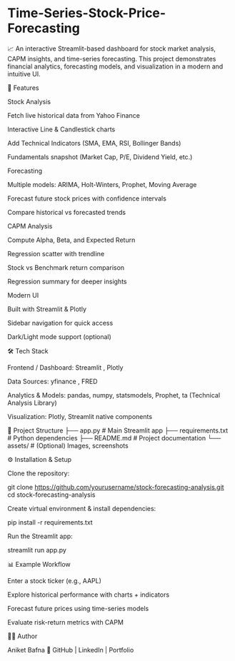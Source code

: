 # Time-Series-Stock-Price-Forecasting
📈 An interactive Streamlit-based dashboard for stock market analysis, CAPM insights, and time-series forecasting.
This project demonstrates financial analytics, forecasting models, and visualization in a modern and intuitive UI.

🚀 Features

Stock Analysis

Fetch live historical data from Yahoo Finance

Interactive Line & Candlestick charts

Add Technical Indicators (SMA, EMA, RSI, Bollinger Bands)

Fundamentals snapshot (Market Cap, P/E, Dividend Yield, etc.)

Forecasting

Multiple models: ARIMA, Holt-Winters, Prophet, Moving Average

Forecast future stock prices with confidence intervals

Compare historical vs forecasted trends

CAPM Analysis

Compute Alpha, Beta, and Expected Return

Regression scatter with trendline

Stock vs Benchmark return comparison

Regression summary for deeper insights

Modern UI

Built with Streamlit & Plotly

Sidebar navigation for quick access

Dark/Light mode support (optional)

🛠️ Tech Stack

Frontend / Dashboard: Streamlit
, Plotly

Data Sources: yfinance
, FRED

Analytics & Models: pandas, numpy, statsmodels, Prophet, ta (Technical Analysis Library)

Visualization: Plotly, Streamlit native components

📂 Project Structure
├── app.py                # Main Streamlit app
├── requirements.txt      # Python dependencies
├── README.md             # Project documentation
└── assets/               # (Optional) Images, screenshots

⚙️ Installation & Setup

Clone the repository:

git clone https://github.com/yourusername/stock-forecasting-analysis.git
cd stock-forecasting-analysis


Create virtual environment & install dependencies:

pip install -r requirements.txt


Run the Streamlit app:

streamlit run app.py

📊 Example Workflow

Enter a stock ticker (e.g., AAPL)

Explore historical performance with charts + indicators

Forecast future prices using time-series models

Evaluate risk-return metrics with CAPM

👨‍💻 Author

Aniket Bafna
📌 GitHub
 | LinkedIn
 | Portfolio
